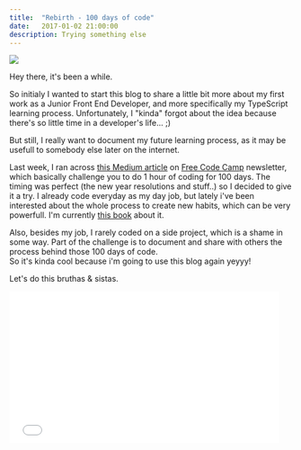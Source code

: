 ```yaml
---
title:  "Rebirth - 100 days of code"
date:   2017-01-02 21:00:00
description: Trying something else
---
```


<img src="{{ site.baseurl }}assets/images/nerd.jpg"/>


Hey there, it's been a while.

So initialy I wanted to start this blog to share a little bit more about my first work as a Junior Front End Developer, and more specifically my TypeScript learning process.
Unfortunately, I "kinda" forgot about the idea because there's so little time in a developer's life... ;)

But still, I really want to document my future learning process, as it may be usefull to somebody else later on the internet.

Last week, I ran across <a target="_blank" href="https://medium.freecodecamp.com/join-the-100daysofcode-556ddb4579e4#.twrx66kot">this Medium article</a> on 
<a target="_blank" href="https://www.freecodecamp.com">Free Code Camp</a> newsletter, which basically challenge you to do 1 hour of coding for 100 days. 
The timing was perfect (the new year resolutions and stuff..) so I decided to give it a try.
I already code everyday as my day job, but lately i've been interested about the whole process to create new habits, which can be very powerfull. 
I'm currently <a target="_blank" href="https://www.amazon.com/Power-Habit-What-Life-Business/dp/081298160X">this book</a> about it. 

Also, besides my job, I rarely coded on a side project, which is a shame in some way.
Part of the challenge is to document and share with others the process behind those 100 days of code. <br/>
So it's kinda cool because i'm going to use this blog again yeyyy!

Let's do this bruthas & sistas.

<iframe src="//giphy.com/embed/l0MYJQ6iZYNw3A8Du?hideSocial=true" width="480" height="270" frameborder="0" class="giphy-embed" allowfullscreen=""></iframe>

